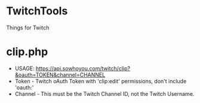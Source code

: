 # TwitchTools
Things for Twitch


# clip.php
- USAGE: https://api.sowhoyou.com/twitch/clip?&oauth=TOKEN&channel=CHANNEL
- Token - Twitch oAuth Token with 'clip:edit' permissions, don't include 'oauth:'
- Channel - This must be the Twitch Channel ID, not the Twitch Username.

